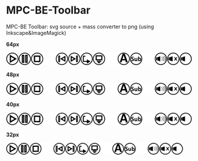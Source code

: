# MPC-BE-Toolbar
MPC-BE Toolbar: svg source + mass converter to png (using Inkscape&amp;ImageMagick) 



**64px**

![alt text](https://raw.githubusercontent.com/pkajan/MPC-BE-Toolbar/master/out/toolbar_064.png)


**48px**

![alt text](https://raw.githubusercontent.com/pkajan/MPC-BE-Toolbar/master/out/toolbar_048.png)


**40px**

![alt text](https://raw.githubusercontent.com/pkajan/MPC-BE-Toolbar/master/out/toolbar_040.png)


**32px**

![alt text](https://raw.githubusercontent.com/pkajan/MPC-BE-Toolbar/master/out/toolbar_032.png)
